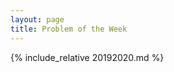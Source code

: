```yaml
---
layout: page
title: Problem of the Week
---
```


{% include_relative 20192020.md %}

<!-- ### Fall 2019-Spring 2020

The problems for the Department of Mathematics and Statistics Problem of the Week are provided below in reverse chronological order. All answers should be clearly explained.  Please submit your proposed solutions to the Mathematics and Statistics Office, AMB 107.  If your instructor gives you credit for submissions for Problem of the Week, you should provide your instructor's name and class number (e.g., MAT 320) on your solution. Unless explicitly stated otherwise, solutions are due by 5:00PM on Wednesday each week. Please contact [Dr. Bahattin Yildiz](mailto:bahattin.yildiz@nau.edu) (AMB 134) with any questions.

-
-[Problem 1]({{ site.baseurl }}/files/potw1-2019916.pdf) (Due 09/18/19)

<p>This website was created using <a href="https://pages.github.com">GitHub Pages</a> and <a href="http://jekyllrb.com">Jekyll</a> together with <a href="http://hyde.getpoole.com">Hyde</a>. You can find the <a href="http://github.com/NAUMathStat/seminars">source code</a> on GitHub. The site is maintained by <a href="http://dcernst.github.io">Dana C. Ernst</a>. &copy; {{ site.time | date: '%Y' }}. All rights reserved.</p> -->
